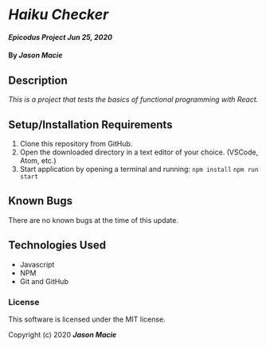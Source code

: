 # _Haiku Checker_

#### _Epicodus Project Jun 25, 2020_

#### By _**Jason Macie**_

## Description

_This is a project that tests the basics of functional programming with React._

## Setup/Installation Requirements

1. Clone this repository from GitHub.
2. Open the downloaded directory in a text editor of your choice.
  (VSCode, Atom, etc.)
3. Start application by opening a terminal and running: `npm install` `npm run start`

## Known Bugs

There are no known bugs at the time of this update.

## Technologies Used

* Javascript
* NPM
* Git and GitHub

### License

This software is licensed under the MIT license.

Copyright (c) 2020 **_Jason Macie_**